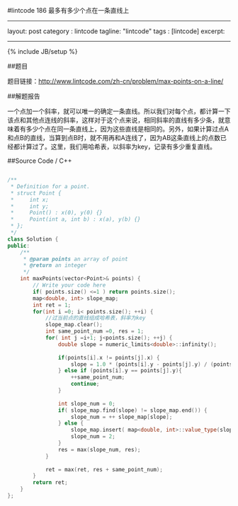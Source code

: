 #lintcode 186 最多有多少个点在一条直线上

---
layout: post
category : lintcode
tagline: "lintcode"
tags : [lintcode]
excerpt: 

---
{% include JB/setup %}

##题目

题目链接：http://www.lintcode.com/zh-cn/problem/max-points-on-a-line/

##解题报告

一个点加一个斜率，就可以唯一的确定一条直线。所以我们对每个点，都计算一下该点和其他点连线的斜率，这样对于这个点来说，相同斜率的直线有多少条，就意味着有多少个点在同一条直线上，因为这些直线是相同的。另外，如果计算过点A和点B的直线，当算到点B时，就不用再和A连线了，因为AB这条直线上的点数已经都计算过了。这里，我们用哈希表，以斜率为key，记录有多少重复直线。

##Source Code / C++
 
```C++

/**
 * Definition for a point.
 * struct Point {
 *     int x;
 *     int y;
 *     Point() : x(0), y(0) {}
 *     Point(int a, int b) : x(a), y(b) {}
 * };
 */
class Solution {
public:
    /**
     * @param points an array of point
     * @return an integer
     */
    int maxPoints(vector<Point>& points) {
        // Write your code here
        if( points.size() <=1 ) return points.size();
        map<double, int> slope_map;
        int ret = 1;
        for(int i =0; i< points.size(); ++i) {
            //过当前点的直线组成哈希表，斜率为key
            slope_map.clear();
            int same_point_num =0, res = 1; 
            for( int j =i+1; j<points.size(); ++j) {
                double slope = numeric_limits<double>::infinity();
                
                if(points[i].x != points[j].x) {
                    slope = 1.0 * (points[i].y - points[j].y) / (points[i].x - points[j].x);
                } else if (points[i].y == points[j].y){
                    ++same_point_num;
                    continue;
                }
                
                int slope_num = 0;
                if( slope_map.find(slope) != slope_map.end()) {
                    slope_num = ++ slope_map[slope];
                } else {
                    slope_map.insert( map<double, int>::value_type(slope, 2));
                    slope_num = 2;
                }
                res = max(slope_num, res);
            }
            
            ret = max(ret, res + same_point_num);
        }
        return ret;
    }
};
```
